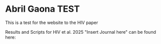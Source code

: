 # Abril Gaona TEST

This is a test for the website to the HIV paper

Results and Scripts for HIV et al. 2025 "Insert Journal here" can be found here:

